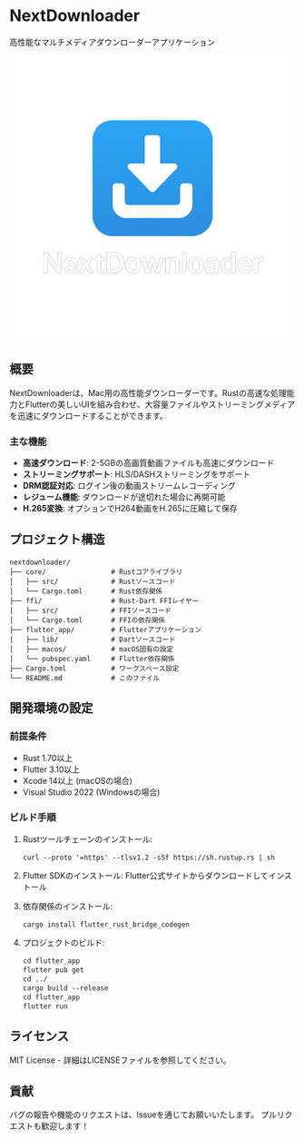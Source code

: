 # NextDownloader

高性能なマルチメディアダウンローダーアプリケーション

![NextDownloader](NextDownloader.png)

## 概要

NextDownloaderは、Mac用の高性能ダウンローダーです。Rustの高速な処理能力とFlutterの美しいUIを組み合わせ、大容量ファイルやストリーミングメディアを迅速にダウンロードすることができます。

### 主な機能

- **高速ダウンロード**: 2-5GBの高画質動画ファイルも高速にダウンロード
- **ストリーミングサポート**: HLS/DASHストリーミングをサポート
- **DRM認証対応**: ログイン後の動画ストリームレコーディング
- **レジューム機能**: ダウンロードが途切れた場合に再開可能
- **H.265変換**: オプションでH264動画をH.265に圧縮して保存

## プロジェクト構造

```
nextdownloader/
├── core/                # Rustコアライブラリ
│   ├── src/             # Rustソースコード
│   └── Cargo.toml       # Rust依存関係
├── ffi/                 # Rust-Dart FFIレイヤー
│   ├── src/             # FFIソースコード
│   └── Cargo.toml       # FFIの依存関係
├── flutter_app/         # Flutterアプリケーション
│   ├── lib/             # Dartソースコード
│   ├── macos/           # macOS固有の設定
│   └── pubspec.yaml     # Flutter依存関係
├── Cargo.toml           # ワークスペース設定
└── README.md            # このファイル
```

## 開発環境の設定

### 前提条件

- Rust 1.70以上
- Flutter 3.10以上
- Xcode 14以上 (macOSの場合)
- Visual Studio 2022 (Windowsの場合)

### ビルド手順

1. Rustツールチェーンのインストール:
   ```
   curl --proto '=https' --tlsv1.2 -sSf https://sh.rustup.rs | sh
   ```

2. Flutter SDKのインストール:
   Flutter公式サイトからダウンロードしてインストール

3. 依存関係のインストール:
   ```
   cargo install flutter_rust_bridge_codegen
   ```

4. プロジェクトのビルド:
   ```
   cd flutter_app
   flutter pub get
   cd ../
   cargo build --release
   cd flutter_app
   flutter run
   ```

## ライセンス

MIT License - 詳細はLICENSEファイルを参照してください。

## 貢献

バグの報告や機能のリクエストは、Issueを通じてお願いいたします。
プルリクエストも歓迎します！